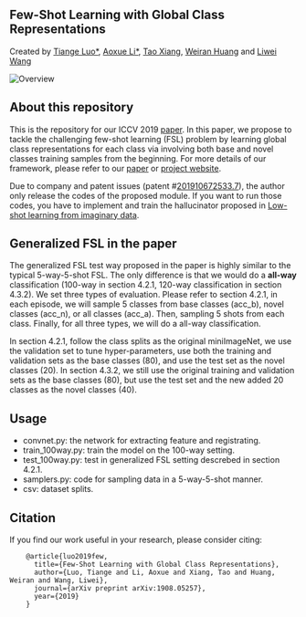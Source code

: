 ## Few-Shot Learning with Global Class Representations
Created by <a href="https://tiangeluo.github.io/" target="_blank">Tiange Luo*</a>, <a href="" target="_black">Aoxue Li*</a>, <a href="http://personal.ee.surrey.ac.uk/Personal/T.Xiang/index.html" target="_blank">Tao Xiang</a>, <a href="" target="_blank">Weiran Huang</a> and <a href="http://www.liweiwang-pku.com" target="_blank">Liwei Wang</a>

![Overview](https://github.com/tiangeluo/fsl-global/blob/master/material/overview.png)

## About this repository
This is the repository for our ICCV 2019 [paper](https://arxiv.org/abs/1908.05257). In this paper, we propose to tackle the challenging few-shot learning (FSL) problem by learning global class representations for each class via involving both base and novel classes training samples from the beginning. For more details of our framework, please refer to our [paper](https://arxiv.org/abs/1908.05257) or <a href="https://tiangeluo.github.io/GlobalRepresentation.html" target="_blank">project website</a>.

Due to company and patent issues (patent #[201910672533.7](https://www.vipzhuanli.com/patent/201910672533.7/)), the author only release the codes of the proposed module. If you want to run those codes, you have to implement and train the hallucinator proposed in [Low-shot learning from imaginary data](https://arxiv.org/abs/1801.05401).

## Generalized FSL in the paper
The generalized FSL test way proposed in the paper is highly similar to the typical 5-way-5-shot FSL. The only difference is that we would do a **all-way** classification (100-way in section 4.2.1, 120-way classification in section 4.3.2). We set three types of evaluation. Please refer to section 4.2.1, in each episode, we will sample 5 classes from base classes (acc_b), novel classes (acc_n), or all classes (acc_a). Then, sampling 5 shots from each class. Finally, for all three types, we will do a all-way classification.

In section 4.2.1, follow the class splits as the original miniImageNet, we use the validation set to tune hyper-parameters, use both the training and validation sets as the base classes (80), and use the test set as the novel classes (20). In section 4.3.2, we still use the original training and validation sets as the base classes (80), but use the test set and the new added 20 classes as the novel classes (40).

## Usage

- convnet.py: the network for extracting feature and registrating.
- train_100way.py: train the model on the 100-way setting.
- test_100way.py: test in generalized FSL setting descrebed in section 4.2.1.
- samplers.py: code for sampling data in a 5-way-5-shot manner.
- csv: dataset splits.


## Citation
If you find our work useful in your research, please consider citing:

        @article{luo2019few,
          title={Few-Shot Learning with Global Class Representations},
          author={Luo, Tiange and Li, Aoxue and Xiang, Tao and Huang, Weiran and Wang, Liwei},
          journal={arXiv preprint arXiv:1908.05257},
          year={2019}
        }
